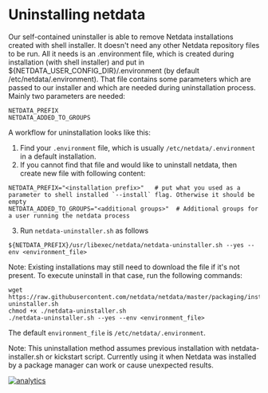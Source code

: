 # Uninstalling netdata

Our self-contained uninstaller is able to remove Netdata installations created with shell installer. It doesn't need any other Netdata repository files to be run. All it needs is an .environment file, which is created during installation (with shell installer) and put in ${NETDATA_USER_CONFIG_DIR}/.environment (by default /etc/netdata/.environment). That file contains some parameters which are passed to our installer and which are needed during uninstallation process. Mainly two parameters are needed:
```
NETDATA_PREFIX
NETDATA_ADDED_TO_GROUPS
```

A workflow for uninstallation looks like this:

1. Find your `.environment` file, which is usually `/etc/netdata/.environment` in a default installation.
2. If you cannot find that file and would like to uninstall netdata, then create new file with following content:
```
NETDATA_PREFIX="<installation prefix>"   # put what you used as a parameter to shell installed `--install` flag. Otherwise it should be empty
NETDATA_ADDED_TO_GROUPS="<additional groups>"  # Additional groups for a user running the netdata process
```
3. Run `netdata-uninstaller.sh` as follows
```
${NETDATA_PREFIX}/usr/libexec/netdata/netdata-uninstaller.sh --yes --env <environment_file>
```

Note: Existing installations may still need to download the file if it's not present.
To execute uninstall in that case, run the following commands:
```
wget https://raw.githubusercontent.com/netdata/netdata/master/packaging/installer/netdata-uninstaller.sh
chmod +x ./netdata-uninstaller.sh
./netdata-uninstaller.sh --yes --env <environment_file>
```

The default `environment_file` is `/etc/netdata/.environment`. 

Note: This uninstallation method assumes previous installation with netdata-installer.sh or kickstart script. Currently using it when Netdata was installed by a package manager can work or cause unexpected results.

[![analytics](https://www.google-analytics.com/collect?v=1&aip=1&t=pageview&_s=1&ds=github&dr=https%3A%2F%2Fgithub.com%2Fnetdata%2Fnetdata&dl=https%3A%2F%2Fmy-netdata.io%2Fgithub%2Finstaller%2FUNINSTALL&_u=MAC~&cid=5792dfd7-8dc4-476b-af31-da2fdb9f93d2&tid=UA-64295674-3)]()
